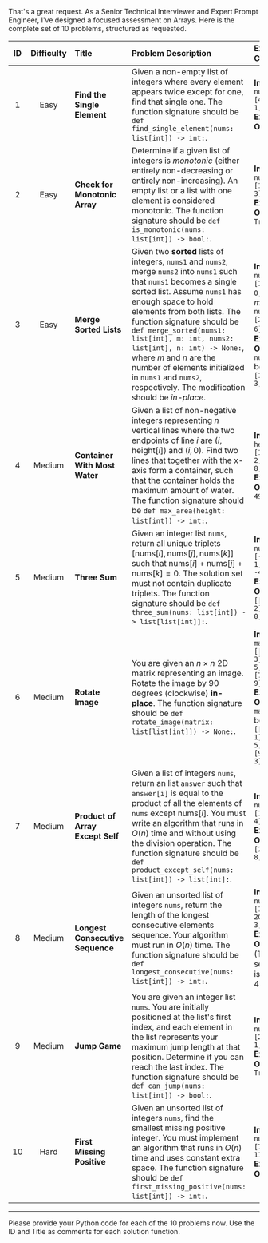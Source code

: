 That's a great request. As a Senior Technical Interviewer and Expert Prompt Engineer, I've designed a focused assessment on Arrays. Here is the complete set of 10 problems, structured as requested.

| ID | Difficulty | Title | Problem Description | Example Case |
| :---: | :---: | :--- | :--- | :--- |
| 1 | Easy | **Find the Single Element** | Given a non-empty list of integers where every element appears twice except for one, find that single one. The function signature should be `def find_single_element(nums: list[int]) -> int:`. | **Input:** `nums = [4, 1, 2, 1, 2]`<br>**Expected Output:** `4` |
| 2 | Easy | **Check for Monotonic Array** | Determine if a given list of integers is *monotonic* (either entirely non-decreasing or entirely non-increasing). An empty list or a list with one element is considered monotonic. The function signature should be `def is_monotonic(nums: list[int]) -> bool:`. | **Input:** `nums = [1, 2, 2, 3]`<br>**Expected Output:** `True` |
| 3 | Easy | **Merge Sorted Lists** | Given two **sorted** lists of integers, `nums1` and `nums2`, merge `nums2` into `nums1` such that `nums1` becomes a single sorted list. Assume `nums1` has enough space to hold elements from both lists. The function signature should be `def merge_sorted(nums1: list[int], m: int, nums2: list[int], n: int) -> None:`, where $m$ and $n$ are the number of elements initialized in `nums1` and `nums2`, respectively. The modification should be *in-place*. | **Input:** `nums1 = [1, 2, 3, 0, 0, 0]`, $m=3$, `nums2 = [2, 5, 6]`, $n=3$<br>**Expected Output:** `nums1` becomes `[1, 2, 2, 3, 5, 6]` |
| 4 | Medium | **Container With Most Water** | Given a list of non-negative integers representing $n$ vertical lines where the two endpoints of line $i$ are $(i, \text{height}[i])$ and $(i, 0)$. Find two lines that together with the x-axis form a container, such that the container holds the maximum amount of water. The function signature should be `def max_area(height: list[int]) -> int:`. | **Input:** `height = [1, 8, 6, 2, 5, 4, 8, 3, 7]`<br>**Expected Output:** `49` |
| 5 | Medium | **Three Sum** | Given an integer list `nums`, return all unique triplets $\left[ \text{nums}[i], \text{nums}[j], \text{nums}[k] \right]$ such that $\text{nums}[i] + \text{nums}[j] + \text{nums}[k] = 0$. The solution set must not contain duplicate triplets. The function signature should be `def three_sum(nums: list[int]) -> list[list[int]]:`. | **Input:** `nums = [-1, 0, 1, 2, -1, -4]`<br>**Expected Output:** `[[-1, -1, 2], [-1, 0, 1]]` |
| 6 | Medium | **Rotate Image** | You are given an $n \times n$ 2D matrix representing an image. Rotate the image by 90 degrees (clockwise) **in-place**. The function signature should be `def rotate_image(matrix: list[list[int]]) -> None:`. | **Input:** `matrix = [[1, 2, 3], [4, 5, 6], [7, 8, 9]]`<br>**Expected Output:** `matrix` becomes `[[7, 4, 1], [8, 5, 2], [9, 6, 3]]` |
| 7 | Medium | **Product of Array Except Self** | Given a list of integers `nums`, return an list `answer` such that `answer[i]` is equal to the product of all the elements of `nums` except $\text{nums}[i]$. You must write an algorithm that runs in $O(n)$ time and without using the division operation. The function signature should be `def product_except_self(nums: list[int]) -> list[int]:`. | **Input:** `nums = [1, 2, 3, 4]`<br>**Expected Output:** `[24, 12, 8, 6]` |
| 8 | Medium | **Longest Consecutive Sequence** | Given an unsorted list of integers `nums`, return the length of the longest consecutive elements sequence. Your algorithm must run in $O(n)$ time. The function signature should be `def longest_consecutive(nums: list[int]) -> int:`. | **Input:** `nums = [100, 4, 200, 1, 3, 2]`<br>**Expected Output:** `4` (The sequence is $1, 2, 3, 4$) |
| 9 | Medium | **Jump Game** | You are given an integer list `nums`. You are initially positioned at the list's first index, and each element in the list represents your maximum jump length at that position. Determine if you can reach the last index. The function signature should be `def can_jump(nums: list[int]) -> bool:`. | **Input:** `nums = [2, 3, 1, 1, 4]`<br>**Expected Output:** `True` |
| 10 | Hard | **First Missing Positive** | Given an unsorted list of integers `nums`, find the smallest missing positive integer. You must implement an algorithm that runs in $O(n)$ time and uses constant extra space. The function signature should be `def first_missing_positive(nums: list[int]) -> int:`. | **Input:** `nums = [7, 8, 9, 11, 12]`<br>**Expected Output:** `1` |

-----

Please provide your Python code for each of the 10 problems now. Use the ID and Title as comments for each solution function.